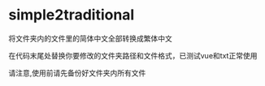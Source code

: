# simple2traditional
将文件夹内的文件里的简体中文全部转换成繁体中文

在代码末尾处替换你要修改的文件夹路径和文件格式，已测试vue和txt正常使用

请注意,使用前请先备份好文件夹内所有文件
